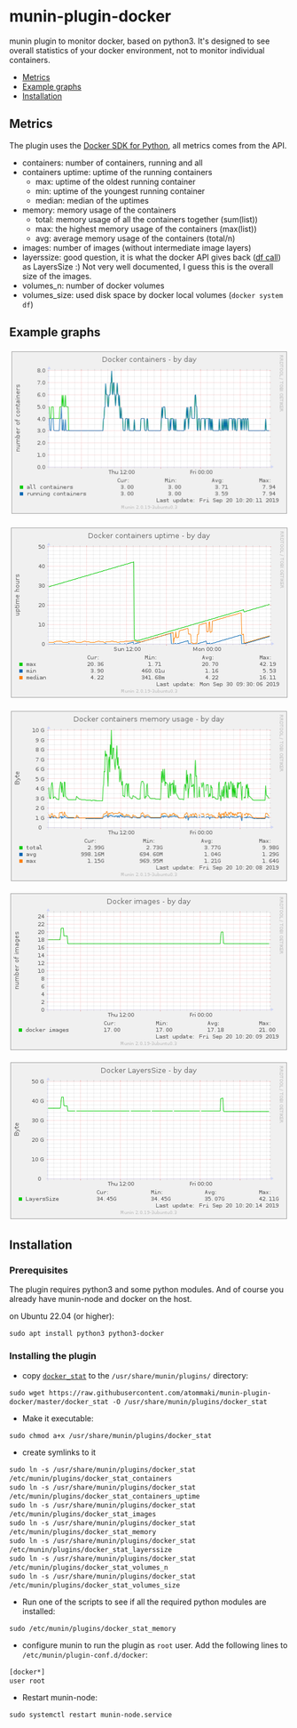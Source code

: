 # munin-plugin-docker

munin plugin to monitor docker, based on python3. It's designed to see overall statistics of your docker environment, not to monitor individual containers.

  * [Metrics](#metrics)
  * [Example graphs](#example_graphs)
  * [Installation](#installation)

## Metrics
<a name="metrics"/>

The plugin uses the [Docker SDK for Python](https://docker-py.readthedocs.io/en/stable/), all metrics comes from the API.
  * containers: number of containers, running and all
  * containers uptime: uptime of the running containers
    * max: uptime of the oldest running container
    * min: uptime of the youngest running container
    * median: median of the uptimes
  * memory: memory usage of the containers
    * total: memory usage of all the containers together (sum(list))
    * max: the highest memory usage of the containers (max(list))
    * avg: average memory usage of the containers (total/n)
  * images: number of images (without intermediate image layers)
  * layerssize: good question, it is what the docker API gives back ([df call](https://docker-py.readthedocs.io/en/stable/api.html#module-docker.api.daemon)) as LayersSize :) Not very well documented, I guess this is the overall size of the images.
  * volumes_n: number of docker volumes
  * volumes_size: used disk space by docker local volumes (`docker system df`)

## Example graphs
<a name="example_graphs"/>

![Number of containers](https://github.com/atommaki/munin-plugin-docker/raw/master/screenshots/munin-plugin-docker-screenshot-containers.png "Number of containers")

![Containers uptime](https://github.com/atommaki/munin-plugin-docker/raw/master/screenshots/munin-plugin-docker-screenshot-containers-uptime.png "Containers uptime")

![Containers memory usage](https://github.com/atommaki/munin-plugin-docker/raw/master/screenshots/munin-plugin-docker-screenshot-memory.png "Containers memory usage")

![Number of images](https://github.com/atommaki/munin-plugin-docker/raw/master/screenshots/munin-plugin-docker-screenshot-images.png "Number of images")

![Docker LayersSize](https://github.com/atommaki/munin-plugin-docker/raw/master/screenshots/munin-plugin-docker-screenshot-layerssize.png "Docker LayersSize")


## Installation
<a name="installation"/>

### Prerequisites
The plugin requires python3 and some python modules. And of course you already have munin-node and docker on the host.

on Ubuntu 22.04 (or higher):
```
sudo apt install python3 python3-docker
```

### Installing the plugin
 * copy [`docker_stat`](https://raw.githubusercontent.com/atommaki/munin-plugin-docker/master/docker_stat) to the `/usr/share/munin/plugins/` directory:
```
sudo wget https://raw.githubusercontent.com/atommaki/munin-plugin-docker/master/docker_stat -O /usr/share/munin/plugins/docker_stat
```

 * Make it executable:
```
sudo chmod a+x /usr/share/munin/plugins/docker_stat
```

 * create symlinks to it
```
sudo ln -s /usr/share/munin/plugins/docker_stat /etc/munin/plugins/docker_stat_containers
sudo ln -s /usr/share/munin/plugins/docker_stat /etc/munin/plugins/docker_stat_containers_uptime
sudo ln -s /usr/share/munin/plugins/docker_stat /etc/munin/plugins/docker_stat_images
sudo ln -s /usr/share/munin/plugins/docker_stat /etc/munin/plugins/docker_stat_memory
sudo ln -s /usr/share/munin/plugins/docker_stat /etc/munin/plugins/docker_stat_layerssize
sudo ln -s /usr/share/munin/plugins/docker_stat /etc/munin/plugins/docker_stat_volumes_n
sudo ln -s /usr/share/munin/plugins/docker_stat /etc/munin/plugins/docker_stat_volumes_size
```

 * Run one of the scripts to see if all the required python modules are installed:
```
sudo /etc/munin/plugins/docker_stat_memory
```

 * configure munin to run the plugin as `root` user. Add the following lines to `/etc/munin/plugin-conf.d/docker`:
```
[docker*]
user root
```

 * Restart munin-node:
```
sudo systemctl restart munin-node.service
```

